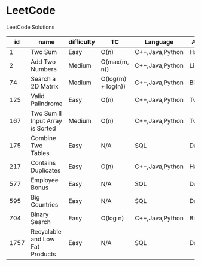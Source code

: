 # LeetCode
LeetCode Solutions

id|name|difficulty|TC|Language|Approach to solve
---|---|---|---|---|---
1|Two Sum|Easy|O(n)|C++,Java,Python|HashMap,Map,Array
2|Add Two Numbers|Medium|O(max(m, n))|C++,Java,Python|LinkedList
74|Search a 2D Matrix|Medium|O(log(m) + log(n))|C++,Java,Python|Binary Search
125|Valid Palindrome|Easy|O(n)|C++,Java,Python|Two Pointer
167|Two Sum II Input Array is Sorted|Medium|O(n)|C++,Java,Python|Two Pointer
175|Combine Two Tables|Easy|N/A|SQL|Database
217|Contains Duplicates|Easy|O(n)|C++,Java,Python|HashSet,Set,Array
577|Employee Bonus|Easy|N/A|SQL|Database
595|Big Countries|Easy|N/A|SQL|Database
704|Binary Search|Easy|O(log n)|C++,Java,Python|Binary Search
1757|Recyclable and Low Fat Products|Easy|N/A|SQL|Database
